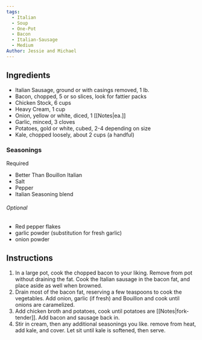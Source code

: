 ```yaml
---
tags:
  - Italian
  - Soup
  - One-Pot
  - Bacon
  - Italian-Sausage
  - Medium
Author: Jessie and Michael
---
```

## Ingredients

- Italian Sausage, ground or with casings removed, 1 lb.
- Bacon, chopped, 5 or so slices, look for fattier packs
- Chicken Stock, 6 cups
- Heavy Cream, 1 cup
- Onion, yellow or white, diced, 1 [[Notes|ea.]]
- Garlic, minced, 3 cloves
- Potatoes, gold or white, cubed, 2-4 depending on size
- Kale, chopped loosely, about 2 cups (a handful)
### Seasonings 
Required	
- Better Than Bouillon Italian
- Salt
- Pepper
- Italian Seasoning blend
###### Optional
- Red pepper flakes
- garlic powder (substitution for fresh garlic)
- onion powder

## Instructions

1. In a large pot, cook the chopped bacon to your liking. Remove from pot without draining the fat. Cook the Italian sausage in the bacon fat, and place aside as well when browned.
2. Drain most of the bacon fat, reserving a few teaspoons to cook the vegetables. Add onion, garlic (if fresh) and Bouillon and cook until onions are caramelized.
3. Add chicken broth and potatoes, cook until potatoes are [[Notes|fork-tender]]. Add bacon and sausage back in.
4. Stir in cream, then any additional seasonings you like. remove from heat, add kale, and cover. Let sit until kale is softened, then serve.